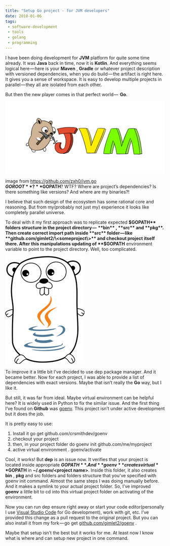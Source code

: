```yaml
---
title: "Setup Go project - for JVM developers"
date: 2018-01-06
tags: 
 - software-development
 - tools
 - golang
 - programming
---
```


I have been doing development for **JVM** platform for quite some time already. It was **Java** back in time, now it is **Kotlin**. And everything seems logical here — here is your **Maven** , **Gradle** or whatever project description with versioned dependencies, when you do build — the artifact is right here. It gives you a sense of workspace. It is easy to develop multiple projects in parallel — they all are isolated from each&nbsp;other.

But then the new player comes in that perfect world —  **Go**.
<!-- more -->
![](./images/2018-01-06-1.png)<figcaption>image from <a href="https://github.com/zxh0/jvm.go">https://github.com/zxh0/jvm.go</a></figcaption>
**$GOROOT**? **$GOPATH**? WTF? Where are project’s dependencies? Is there something like versions? And where are my binaries?!

I believe that such design of the ecosystem has some rational core and reasoning. But from my(probably not just my) experience it looks like completely parallel universe.

To deal with it my first approach was to replicate expected **$GOPATH** folders structure in the project directory —  **bin** , **src** and **pkg**. Then create correct import path inside **src** folder — like **github.com/gimlet2/\<someproject\>** and checkout project itself there. After this manipulations updating of **$GOPATH** environment variable to point to the project directory. Well, too complicated.

![](./images/2018-01-06-2.png)

To improve it a little bit I’ve decided to use dep package manager. And it became better. Now for each project, I was able to provide a list of dependencies with exact versions. Maybe that isn’t really the **Go** way, but I like&nbsp;it.

But still, it was far from ideal. Maybe virtual environment can be helpful here? It is widely used in Python to fix the similar issue. And the first thing I’ve found on **Github** was [goenv](https://github.com/crsmithdev/goenv). This project isn’t under active development but it does the&nbsp;job.

It is pretty easy to&nbsp;use:

1. Install it go get github.com/crsmithdev/goenv
2. checkout your&nbsp;project
3. then, in your project folder do goenv init github.com/me/myproject
4. active virtual environment&nbsp;. goenv/activate

Cool, it works! But **dep** is an issue now. It verifies that your project is located inside appropriate **$GOPATH**. And **goenv** creates virtual **$GOPATH** in **~/.goenv/\<project name\>**. Inside this folder, it also creates **bin** , **pkg** and src folders and folders structure that you’ve specified with goenv init command. Almost the same steps I was doing manually before. And it makes a symlink to your actual project folder. So, I’ve improved **goenv** a little bit to cd into this virtual project folder on activating of the environment.

Now you can run dep ensure right away or start your code editor(personally I use [Visual Studio Code](https://code.visualstudio.com/) for Go development), work with git, etc. I’ve provided this change as a pull request to the original project. But you can also install it from my fork — go get [github.com/gimlet2/goenv](https://github.com/gimlet2/goenv)&nbsp;.

Maybe that setup isn’t the best but it works for me. At least now I know what is where and can setup new project in one&nbsp;command.